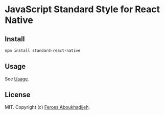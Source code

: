 # JavaScript Standard Style for React Native

## Install

```bash
npm install standard-react-native
```

## Usage

See [Usage](http://standardjs.com/#usage).

## License

MIT. Copyright (c) [Feross Aboukhadijeh](http://feross.org).
